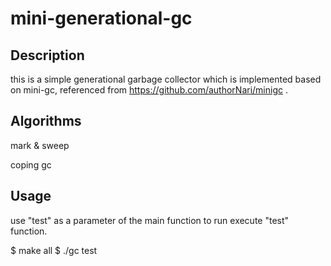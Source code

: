 # mini-generational-gc

## Description

this is a simple generational garbage collector which is implemented based on mini-gc, 
referenced from https://github.com/authorNari/minigc .

## Algorithms

mark & sweep

coping gc

## Usage
use "test" as a parameter of the main function to run execute "test" function.

$ make all
$ ./gc test
